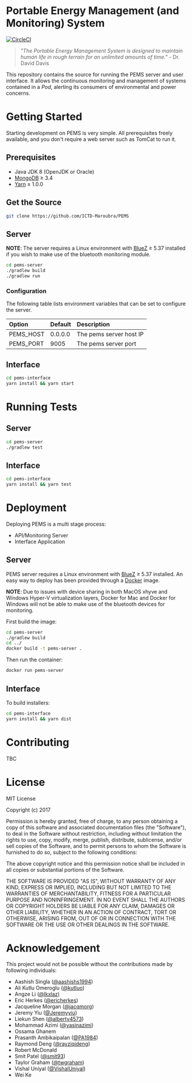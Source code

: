 # Portable Energy Management (and Monitoring) System

[![CircleCI](https://circleci.com/gh/ICTD-Maroubra/PEMS/tree/master.svg?style=svg)](https://circleci.com/gh/ICTD-Maroubra/PEMS/tree/master)

> *"The Portable Energy Management System is designed to maintain human life in rough terrain
for an unlimited amounts of time."* - Dr. David Davis

This repository contains the source for running the PEMS server and user interface. It allows the continuous monitoring and management of systems contained in a *Pod*, alerting its consumers of environmental and power concerns.

# Getting Started

Starting development on PEMS is very simple. All prerequisites freely available, and you don't require a web server such as TomCat to run it.

## Prerequisites

* Java JDK 8 (OpenJDK or Oracle) 
* [MongoDB](https://www.mongodb.com/) &ge; 3.4
* [Yarn](https://yarnpkg.com/en/) &ge; 1.0.0

## Get the Source

```bash
git clone https://github.com/ICTD-Maroubra/PEMS
```

## Server

**NOTE**: The server requires a Linux environment with [BlueZ](http://www.bluez.org/) &ge; 5.37 installed if you wish to make use of the bluetooth monitoring module.

```bash
cd pems-server
./gradlew build
./gradlew run
```

### Configuration

The following table lists environment variables that can be set to configure the server.

| **Option**        | **Default**       | **Description**                   |
|:------------------|-------------------|:----------------------------------|
|PEMS_HOST          |0.0.0.0            |The pems server host IP            |
|PEMS_PORT          |9005               |The pems server port               |

## Interface

```bash
cd pems-interface
yarn install && yarn start
```

# Running Tests

## Server

```bash
cd pems-server
./gradlew test
```

## Interface

```bash
cd pems-interface
yarn install && yarn test
```

# Deployment

Deploying PEMS is a multi stage process:

* API/Monitoring Server
* Interface Application

## Server

PEMS server requires a Linux environment with [BlueZ](http://www.bluez.org/) &ge; 5.37 installed.
An easy way to deploy has been provided through a [Docker](https://www.docker.com/) image.

**NOTE**: Due to issues with device sharing in both MacOS xhyve and Windows Hyper-V virtualization layers, Docker for Mac and Docker for Windows will not be able to make use of the bluetooth devices for monitoring.

First build the image:

```bash
cd pems-server
./gradlew build
cd ../
docker build -t pems-server .
```

Then run the container:

```bash
docker run pems-server
```

## Interface

To build installers:

```bash
cd pems-interface
yarn install && yarn dist
```

# Contributing

TBC

# License

MIT License

Copyright (c) 2017 

Permission is hereby granted, free of charge, to any person obtaining a copy of this software and associated documentation files (the "Software"), to deal in the Software without restriction, including without limitation the rights to use, copy, modify, merge, publish, distribute, sublicense, and/or sell copies of the Software, and to permit persons to whom the Software is furnished to do so, subject to the following conditions:

The above copyright notice and this permission notice shall be included in all copies or substantial portions of the Software.

THE SOFTWARE IS PROVIDED "AS IS", WITHOUT WARRANTY OF ANY KIND, EXPRESS OR IMPLIED, INCLUDING BUT NOT LIMITED TO THE WARRANTIES OF MERCHANTABILITY, FITNESS FOR A PARTICULAR PURPOSE AND NONINFRINGEMENT. IN NO EVENT SHALL THE AUTHORS OR COPYRIGHT HOLDERS BE LIABLE FOR ANY CLAIM, DAMAGES OR OTHER LIABILITY, WHETHER IN AN ACTION OF CONTRACT, TORT OR OTHERWISE, ARISING FROM, OUT OF OR IN CONNECTION WITH THE SOFTWARE OR THE USE OR OTHER DEALINGS IN THE SOFTWARE.


# Acknowledgement

This project would not be possible without the contributions made by following individuals:

* Aashish Singla ([@aashishs1994](https://github.com/aashishs1994))
* Ali Kutlu Omeroglu ([@kutluo](https://github.com/kutluo))
* Angze Li ([@lkxlaz](https://github.com/lkxlaz))
* Eric Herkes ([@ericherkes](https://github.com/ericherkes))
* Jacqueline Morgan ([@jacqmorg](https://github.com/jacqmorg))
* Jeremy Yiu ([@Jeremyyiu](https://github.com/Jeremyyiu))
* Liekun Shen ([@alberty4573](https://github.com/alberty4573))
* Mohammad Azimi ([@yasinazimi](https://github.com/yasinazimi))
* Ossama Ghanem
* Prasanth Ambikaipalan ([@PA1984](https://github.com/PA1984))
* Raymond Deng ([@rayziqideng](https://github.com/rayziqideng))
* Robert McDonald
* Smit Patel ([@smit93](https://github.com/smit93))
* Taylor Graham ([@twgraham](https://github.com/twgraham))
* Vishal Uniyal ([@VishalUniyal](https://github.com/VishalUniyal))
* Wei Ke

